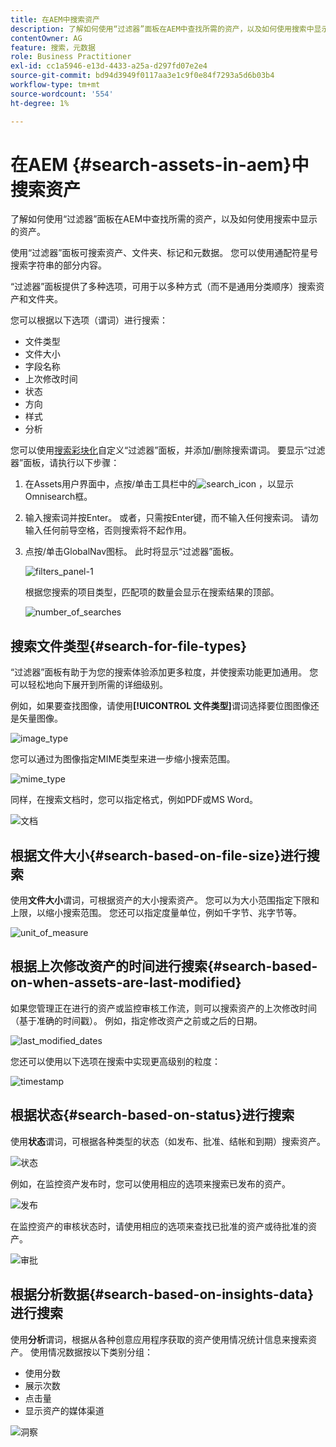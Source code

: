 ```yaml
---
title: 在AEM中搜索资产
description: 了解如何使用“过滤器”面板在AEM中查找所需的资产，以及如何使用搜索中显示的资产。
contentOwner: AG
feature: 搜索，元数据
role: Business Practitioner
exl-id: cc1a5946-e13d-4433-a25a-d297fd07e2e4
source-git-commit: bd94d3949f0117aa3e1c9f0e84f7293a5d6b03b4
workflow-type: tm+mt
source-wordcount: '554'
ht-degree: 1%

---
```


# 在AEM {#search-assets-in-aem}中搜索资产

了解如何使用“过滤器”面板在AEM中查找所需的资产，以及如何使用搜索中显示的资产。

使用“过滤器”面板可搜索资产、文件夹、标记和元数据。 您可以使用通配符星号搜索字符串的部分内容。

“过滤器”面板提供了多种选项，可用于以多种方式（而不是通用分类顺序）搜索资产和文件夹。

您可以根据以下选项（谓词）进行搜索：

* 文件类型
* 文件大小
* 字段名称
* 上次修改时间
* 状态
* 方向
* 样式
* 分析

<!-- TBD keystroke 65 article and port applicable changes here. This content goes. -->

您可以使用[搜索彩块化](search-facets.md)自定义“过滤器”面板，并添加/删除搜索谓词。 要显示“过滤器”面板，请执行以下步骤：

1. 在Assets用户界面中，点按/单击工具栏中的![search_icon](assets/search_icon.png) ，以显示Omnisearch框。
1. 输入搜索词并按Enter。 或者，只需按Enter键，而不输入任何搜索词。 请勿输入任何前导空格，否则搜索将不起作用。

1. 点按/单击GlobalNav图标。 此时将显示“过滤器”面板。

   ![filters_panel-1](assets/filters_panel-1.png)

   根据您搜索的项目类型，匹配项的数量会显示在搜索结果的顶部。

   ![number_of_searches](assets/number_of_searches.png)

## 搜索文件类型{#search-for-file-types}

“过滤器”面板有助于为您的搜索体验添加更多粒度，并使搜索功能更加通用。 您可以轻松地向下展开到所需的详细级别。

例如，如果要查找图像，请使用&#x200B;**[!UICONTROL 文件类型]**&#x200B;谓词选择要位图图像还是矢量图像。

![image_type](assets/image_type.png)

您可以通过为图像指定MIME类型来进一步缩小搜索范围。

![mime_type](assets/mime_type.png)

同样，在搜索文档时，您可以指定格式，例如PDF或MS Word。

![文档](assets/documents.png)

## 根据文件大小{#search-based-on-file-size}进行搜索

使用&#x200B;**文件大小**&#x200B;谓词，可根据资产的大小搜索资产。 您可以为大小范围指定下限和上限，以缩小搜索范围。 您还可以指定度量单位，例如千字节、兆字节等。

![unit_of_measure](assets/unit_of_measure.png)

## 根据上次修改资产的时间进行搜索{#search-based-on-when-assets-are-last-modified}

如果您管理正在进行的资产或监控审核工作流，则可以搜索资产的上次修改时间（基于准确的时间戳）。 例如，指定修改资产之前或之后的日期。

![last_modified_dates](assets/last_modified_dates.png)

您还可以使用以下选项在搜索中实现更高级别的粒度：

![timestamp](assets/timestamp.png)

## 根据状态{#search-based-on-status}进行搜索

使用&#x200B;**状态**&#x200B;谓词，可根据各种类型的状态（如发布、批准、结帐和到期）搜索资产。

![状态](assets/status.png)

例如，在监控资产发布时，您可以使用相应的选项来搜索已发布的资产。

![发布](assets/publish.png)

在监控资产的审核状态时，请使用相应的选项来查找已批准的资产或待批准的资产。

![审批](assets/approval.png)

## 根据分析数据{#search-based-on-insights-data}进行搜索

使用&#x200B;**分析**&#x200B;谓词，根据从各种创意应用程序获取的资产使用情况统计信息来搜索资产。 使用情况数据按以下类别分组：

* 使用分数
* 展示次数
* 点击量
* 显示资产的媒体渠道

![洞察](assets/insights.png)
